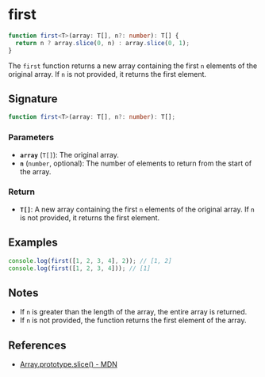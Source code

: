 # first

```typescript
function first<T>(array: T[], n?: number): T[] {
  return n ? array.slice(0, n) : array.slice(0, 1);
}
```

The `first` function returns a new array containing the first `n` elements of the original array. If `n` is not provided, it returns the first element.

## Signature

```typescript
function first<T>(array: T[], n?: number): T[];
```

### Parameters

- **`array`** (`T[]`): The original array.
- **`n`** (`number`, optional): The number of elements to return from the start of the array.

### Return

- **`T[]`**: A new array containing the first `n` elements of the original array. If `n` is not provided, it returns the first element.

## Examples

```typescript
console.log(first([1, 2, 3, 4], 2)); // [1, 2]
console.log(first([1, 2, 3, 4])); // [1]
```

## Notes

- If `n` is greater than the length of the array, the entire array is returned.
- If `n` is not provided, the function returns the first element of the array.

## References

- [Array.prototype.slice() - MDN](https://developer.mozilla.org/en-US/docs/Web/JavaScript/Reference/Global_Objects/Array/slice)
